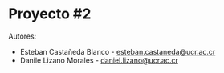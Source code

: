 # Proyecto #2

Autores:

- Esteban Castañeda Blanco - esteban.castaneda@ucr.ac.cr
- Danile Lizano Morales - daniel.lizano@ucr.ac.cr
